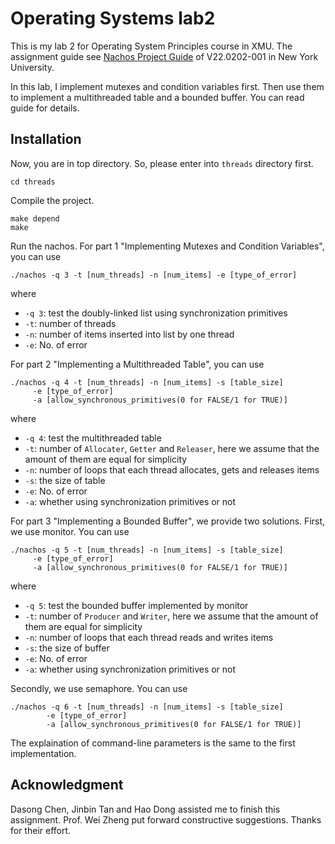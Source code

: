 # Operating Systems lab2

This is my lab 2 for Operating System Principles course in XMU. The assignment guide see [Nachos Project Guide] of V22.0202-001 in New York University.

In this lab, I implement mutexes and condition variables first. Then use them to implement a multithreaded table and a bounded buffer. You can read guide for details.

## Installation
Now, you are in top directory. So, please enter into `threads` directory first.

```
cd threads
```

Compile the project.

```
make depend
make
```

Run the nachos. For part 1 "Implementing Mutexes and Condition Variables", you can use

```
./nachos -q 3 -t [num_threads] -n [num_items] -e [type_of_error]
```
where

- `-q 3`: test the doubly-linked list using  synchronization primitives
- `-t`: number of threads
- `-n`: number of items inserted into list by one thread
- `-e`: No. of error

For part 2 "Implementing a Multithreaded Table", you can use

```
./nachos -q 4 -t [num_threads] -n [num_items] -s [table_size]     -e [type_of_error]     -a [allow_synchronous_primitives(0 for FALSE/1 for TRUE)]
```
where

- `-q 4`: test the multithreaded table
- `-t`: number of `Allocater`, `Getter` and `Releaser`, here we assume that the amount of them are equal for simplicity
- `-n`: number of loops that each thread allocates, gets and releases items
- `-s`: the size of table
- `-e`: No. of error
- `-a`: whether using synchronization primitives or not

For part 3 "Implementing a Bounded Buffer", we provide two solutions. First, we use monitor. You can use

```
./nachos -q 5 -t [num_threads] -n [num_items] -s [table_size]     -e [type_of_error]     -a [allow_synchronous_primitives(0 for FALSE/1 for TRUE)]
```
where

- `-q 5`: test the bounded buffer implemented by monitor
- `-t`: number of `Producer` and `Writer`, here we assume that the amount of them are equal for simplicity
- `-n`: number of loops that each thread reads and writes items
- `-s`: the size of buffer
- `-e`: No. of error
- `-a`: whether using synchronization primitives or not

Secondly, we use semaphore. You can use

```
./nachos -q 6 -t [num_threads] -n [num_items] -s [table_size]        -e [type_of_error]        -a [allow_synchronous_primitives(0 for FALSE/1 for TRUE)]
```

The explaination of command-line parameters is the same to the first implementation.

## Acknowledgment
Dasong Chen, Jinbin Tan and Hao Dong assisted me to finish this assignment. Prof. Wei Zheng put forward constructive suggestions. Thanks for their effort.

[Nachos Project Guide]: http://www.cs.nyu.edu/courses/spring05/V22.0202-001/nachos-labs.pdf